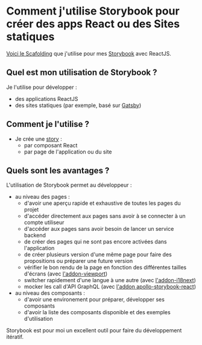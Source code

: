 # Comment j'utilise Storybook pour créer des apps React ou des Sites statiques

[Voici le Scafolding](https://github.com/stephane-klein/storybook-reactjs-scaffolding) que j'utilise pour mes [Storybook](https://storybook.js.org/) avec ReactJS.

## Quel est mon utilisation de Storybook ?

Je l'utilise pour développer :

- des applications ReactJS
- des sites statiques (par exemple, basé sur [Gatsby](https://www.gatsbyjs.org/))

## Comment je l'utilise ?

- Je crée une [story](https://storybook.js.org/docs/basics/writing-stories/) :
  - par composant React
  - par page de l'application ou du site

## Quels sont les avantages ?

L'utilisation de Storybook permet au développeur :

- au niveau des pages :
  - d'avoir une aperçu rapide et exhaustive de toutes les pages du projet
  - d'accéder directement aux pages sans avoir à se connecter à un compte utiliseur
  - d'accéder aux pages sans avoir besoin de lancer un service backend
  - de créer des pages qui ne sont pas encore activées dans l'application
  - de créer plusieurs version d'une même page pour faire des propositions ou préparer une future version
  - vérifier le bon rendu de la page en fonction des différentes tailles d'écrans (avec [l'addon-viewport](https://github.com/storybookjs/storybook/tree/master/addons/viewport))
  - switcher rapidement d'une langue à une autre (avec [l'addon-i18next](https://github.com/fynncfchen/storybook-addon-i18next#readme))
  - mocker les call d'API GraphQL (avec [l'addon apollo-storybook-react](https://github.com/abhiaiyer91/apollo-storybook-decorator))
- au niveau des composants :
  - d'avoir une environement pour préparer, développer ses composants
  - d'avoir la liste des composants disponible et des exemples d'utilisation

Storybook est pour moi un excellent outil pour faire du développement itératif.